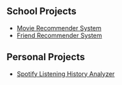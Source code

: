 ## School Projects

- [Movie Recommender System](https://github.com/tylerho5/movie-recommender-system)
- [Friend Recommender System](https://github.com/tylerho5/friend-recommender-system)

## Personal Projects
- [Spotify Listening History Analyzer](https://github.com/tylerho5/personal-projects/tree/main/Spotify_Listening_History_Analyzer)
